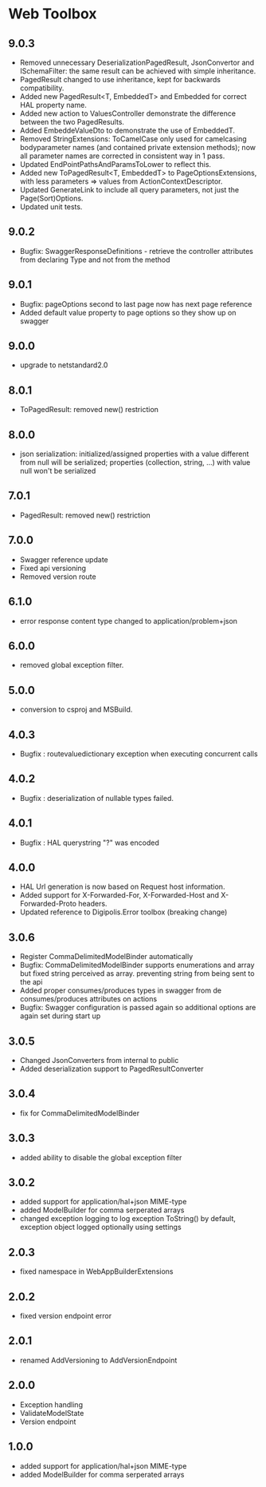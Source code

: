 # Web Toolbox

## 9.0.3

- Removed unnecessary DeserializationPagedResult, JsonConvertor and ISchemaFilter: the same result can be achieved with simple inheritance.
- PagedResult<T> changed to use inheritance, kept for backwards compatibility.
- Added new PagedResult<T, EmbeddedT> and Embedded<T> for correct HAL property name.
- Added new action to ValuesController demonstrate the difference between the two PagedResults. 
- Added EmbeddeValueDto to demonstrate the use of EmbeddedT.
- Removed StringExtensions: ToCamelCase only used for camelcasing bodyparameter names (and contained private extension methods); 
	now all parameter names are corrected in consistent way in 1 pass.
- Updated EndPointPathsAndParamsToLower to reflect this.
- Added new ToPagedResult<T, EmbeddedT> to PageOptionsExtensions, with less parameters => values from ActionContextDescriptor.
- Updated GenerateLink to include all query parameters, not just the Page(Sort)Options.
- Updated unit tests.

## 9.0.2

- Bugfix: SwaggerResponseDefinitions - retrieve the controller attributes from declaring Type and not from  the method

## 9.0.1

- Bugfix: pageOptions second to last page now has next page reference
- Added default value property to page options so they show up on swagger

## 9.0.0

- upgrade to netstandard2.0

## 8.0.1

- ToPagedResult<T>: removed new() restriction

## 8.0.0

- json serialization: initialized/assigned properties with a value different from null will be serialized; properties (collection, string, ...) with value null won't be serialized

## 7.0.1

- PagedResult<T>: removed new() restriction

## 7.0.0

- Swagger reference update
- Fixed api versioning
- Removed version route

## 6.1.0

- error response content type changed to application/problem+json

## 6.0.0

- removed global exception filter.

## 5.0.0

- conversion to csproj and MSBuild.

## 4.0.3

- Bugfix : routevaluedictionary exception when executing concurrent calls

## 4.0.2

- Bugfix : deserialization of nullable types failed.

## 4.0.1

- Bugfix : HAL querystring "?" was encoded

## 4.0.0

- HAL Url generation is now based on Request host information.
- Added support for X-Forwarded-For, X-Forwarded-Host and X-Forwarded-Proto headers.
- Updated reference to Digipolis.Error toolbox (breaking change)

## 3.0.6

- Register CommaDelimitedModelBinder automatically
- Bugfix: CommaDelimitedModelBinder supports enumerations and array but fixed string perceived as array. preventing string from being sent to the api
- Added proper consumes/produces types in swagger from de consumes/produces attributes on actions
- Bugfix: Swagger configuration is passed again so additional options are again set during start up

## 3.0.5

- Changed JsonConverters from internal to public
- Added deserialization support to PagedResultConverter

## 3.0.4

- fix for CommaDelimitedModelBinder

## 3.0.3

- added ability to disable the global exception filter

## 3.0.2

- added support for application/hal+json MIME-type
- added ModelBuilder for comma serperated arrays
- changed exception logging to log exception ToString() by default, exception object logged optionally using settings

## 2.0.3

- fixed namespace in WebAppBuilderExtensions

## 2.0.2

- fixed version endpoint error

## 2.0.1

- renamed AddVersioning to AddVersionEndpoint

## 2.0.0

- Exception handling
- ValidateModelState
- Version endpoint

## 1.0.0

- added support for application/hal+json MIME-type
- added ModelBuilder for comma serperated arrays
